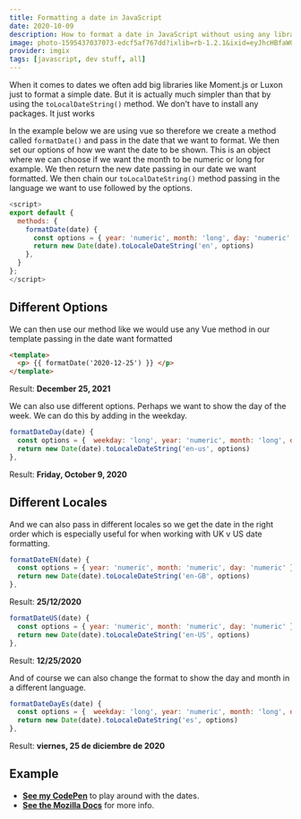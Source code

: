 ```yaml
---
title: Formatting a date in JavaScript
date: 2020-10-09
description: How to format a date in JavaScript without using any libraries so you easily display dates in your Vue or Nuxt application
image: photo-1595437037073-edcf5af767dd?ixlib=rb-1.2.1&ixid=eyJhcHBfaWQiOjEyMDd9&auto=format&fit=crop
provider: imgix
tags: [javascript, dev stuff, all]
---
```


When it comes to dates we often add big libraries like Moment.js or Luxon just to format a simple date. But it is actually much simpler than that by using the `toLocalDateString()` method. We don't have to install any packages. It just works

In the example below we are using vue so therefore we create a method called `formatDate()` and pass in the date that we want to format. We then set our options of how we want the date to be shown. This is an object where we can choose if we want the month to be numeric or long for example. We then return the new date passing in our date we want formatted. We then chain our `toLocalDateString()` method passing in the language we want to use followed by the options.

```js
<script>
export default {
  methods: {
    formatDate(date) {
      const options = { year: 'numeric', month: 'long', day: 'numeric' }
      return new Date(date).toLocaleDateString('en', options)
    },
  }
};
</script>

```

## Different Options

We can then use our method like we would use any Vue method in our template passing in the date want formatted

```html
<template>
  <p> {{ formatDate('2020-12-25') }} </p>
</template>
```

Result: **December 25, 2021**

We can also use different options. Perhaps we want to show the day of the week. We can do this by adding in the weekday.

```js
formatDateDay(date) {
  const options = {  weekday: 'long', year: 'numeric', month: 'long', day: 'numeric' }
  return new Date(date).toLocaleDateString('en-us', options)
},
```

Result: **Friday, October 9, 2020**

## Different Locales

And we can also pass in different locales so we get the date in the right order which is especially useful for when working with UK v US date formatting.

```js
formatDateEN(date) {
  const options = { year: 'numeric', month: 'numeric', day: 'numeric' }
  return new Date(date).toLocaleDateString('en-GB', options)
},
```

Result: **25/12/2020**

```js
formatDateUS(date) {
  const options = { year: 'numeric', month: 'numeric', day: 'numeric' }
  return new Date(date).toLocaleDateString('en-US', options)
},
```

Result: **12/25/2020**

And of course we can also change the format to show the day and month in a different language.

```js
formatDateDayEs(date) {
  const options = {  weekday: 'long', year: 'numeric', month: 'long', day: 'numeric' }
  return new Date(date).toLocaleDateString('es', options)
},
```

Result: **viernes, 25 de diciembre de 2020**

## Example

- **[See my CodePen](https://codepen.io/debs-obrien/pen/oNLgJda)** to play around with the dates.
- **[See the Mozilla Docs](https://developer.mozilla.org/en-US/docs/Web/JavaScript/Reference/Global_Objects/Date/toLocaleDateString)** for more info.
